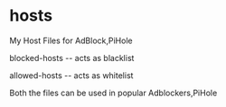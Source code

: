 # hosts
My Host Files for AdBlock,PiHole

blocked-hosts -- acts as blacklist

allowed-hosts -- acts as whitelist


Both the files can be used in popular Adblockers,PiHole
